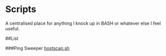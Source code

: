 # Scripts

A centralised place for anything I knock up in BASH or whatever else I feel useful. 

##List

###Ping Sweeper
[hostscan.sh](https://github.com/InfoSecPS/scripts/blob/master/bash/hostscan.sh)
